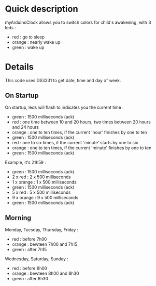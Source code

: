 # Quick description

myArduinoClock allows you to switch colors for child's awakening, with 3 leds :
* red : go to sleep
* orange : nearly wake up
* green : wake up

# Details

This code uses DS3231 to get date, time and day of week.

## On Startup

On startup, leds will flash to indicates you the current time :
* green : 1500 milliseconds (ack)
* red : one time between 10 and 20 hours, two times between 20 hours and 24 hours
* orange : one to ten times, if the current 'hour' finishes by one to ten
* green : 1500 milliseconds (ack)
* red : one to six times, if the current 'minute' starts by one to six
* orange : one to ten times, if the current 'minute' finishes by one to ten
* green : 1500 milliseconds (ack)

Example, it's 21h59 :
* green : 1500 milliseconds (ack)
* 2 x red : 2 x 500 milliseconds
* 1 x orange : 1 x 500 milliseconds
* green : 1500 milliseconds (ack)
* 5 x red : 5 x 500 milliseconds
* 9 x orange : 9 x 500 milliseconds
* green : 1500 milliseconds (ack)

## Morning

Monday, Tuesday, Thursday, Friday :
* red : before 7h00
* orange : bewteen 7h00 and 7h15
* green : after 7h15

Wednesday, Saturday, Sunday :
* red : before 8h00
* orange : bewteen 8h00 and 8h30
* green : after 8h30
